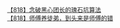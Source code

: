 [【818】念破黑心团长的瑰石坑算法](http://tieba.baidu.com/p/3458982984?see_lz=1&pn=)   
[【818】师傅养徒弟，到头来是师傅的错](http://tieba.baidu.com/p/3459330529?see_lz=1&pn=)   
